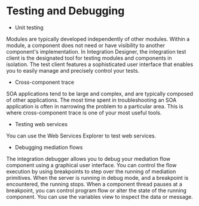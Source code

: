 <!-- image -->

# Testing and Debugging

- Unit testing

Modules are typically developed independently of other modules. Within a module, a component does not need or have visibility to another component's implementation. In Integration Designer, the integration test client is the designated tool for testing modules and components in isolation. The test client features a sophisticated user interface that enables you to easily manage and precisely control your tests.
- Cross-component trace

SOA applications tend to be large and complex, and are typically composed of other applications. The most time spent in troubleshooting an SOA application is often in narrowing the problem to a particular area. This is where cross-component trace is one of your most useful tools.
- Testing web services

You can use the Web Services Explorer to test web services.
- Debugging mediation flows

The integration debugger allows you to debug your mediation flow component using a graphical user interface. You can control the flow execution by using breakpoints to step over the running of mediation primitives. When the server is running in debug mode, and a breakpoint is encountered, the running stops. When a component thread pauses at a breakpoint, you can control program flow or alter the state of the running component. You can use the variables view to inspect the data or message.

<!-- image -->